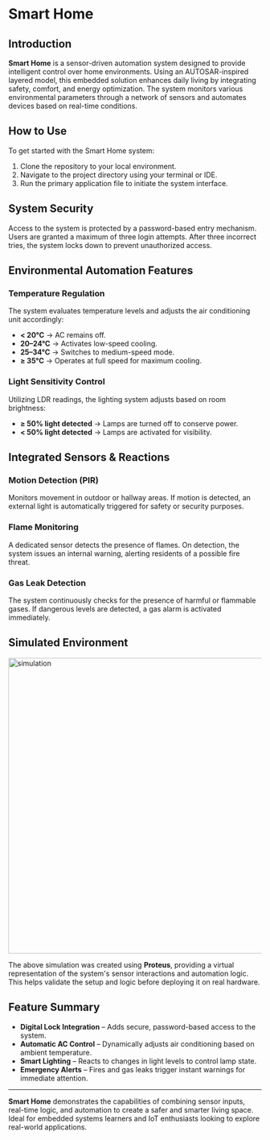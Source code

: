 # Smart Home

## Introduction

**Smart Home** is a sensor-driven automation system designed to provide intelligent control over home environments. Using an AUTOSAR-inspired layered model, this embedded solution enhances daily living by integrating safety, comfort, and energy optimization. The system monitors various environmental parameters through a network of sensors and automates devices based on real-time conditions.

## How to Use

To get started with the Smart Home system:

1. Clone the repository to your local environment.
2. Navigate to the project directory using your terminal or IDE.
3. Run the primary application file to initiate the system interface.

## System Security

Access to the system is protected by a password-based entry mechanism. Users are granted a maximum of three login attempts. After three incorrect tries, the system locks down to prevent unauthorized access.

## Environmental Automation Features

### Temperature Regulation

The system evaluates temperature levels and adjusts the air conditioning unit accordingly:

- **< 20°C** → AC remains off.
- **20–24°C** → Activates low-speed cooling.
- **25–34°C** → Switches to medium-speed mode.
- **≥ 35°C** → Operates at full speed for maximum cooling.

### Light Sensitivity Control

Utilizing LDR readings, the lighting system adjusts based on room brightness:

- **≥ 50% light detected** → Lamps are turned off to conserve power.
- **< 50% light detected** → Lamps are activated for visibility.

## Integrated Sensors & Reactions

### Motion Detection (PIR)

Monitors movement in outdoor or hallway areas. If motion is detected, an external light is automatically triggered for safety or security purposes.

### Flame Monitoring

A dedicated sensor detects the presence of flames. On detection, the system issues an internal warning, alerting residents of a possible fire threat.

### Gas Leak Detection

The system continuously checks for the presence of harmful or flammable gases. If dangerous levels are detected, a gas alarm is activated immediately.

## Simulated Environment

<img width="700" height="587" alt="simulation" src="https://github.com/user-attachments/assets/247a4927-98a3-47da-92a7-d2327c837aea" />

The above simulation was created using **Proteus**, providing a virtual representation of the system's sensor interactions and automation logic. This helps validate the setup and logic before deploying it on real hardware.

## Feature Summary

- **Digital Lock Integration** – Adds secure, password-based access to the system.
- **Automatic AC Control** – Dynamically adjusts air conditioning based on ambient temperature.
- **Smart Lighting** – Reacts to changes in light levels to control lamp state.
- **Emergency Alerts** – Fires and gas leaks trigger instant warnings for immediate attention.

---

**Smart Home** demonstrates the capabilities of combining sensor inputs, real-time logic, and automation to create a safer and smarter living space. Ideal for embedded systems learners and IoT enthusiasts looking to explore real-world applications.
